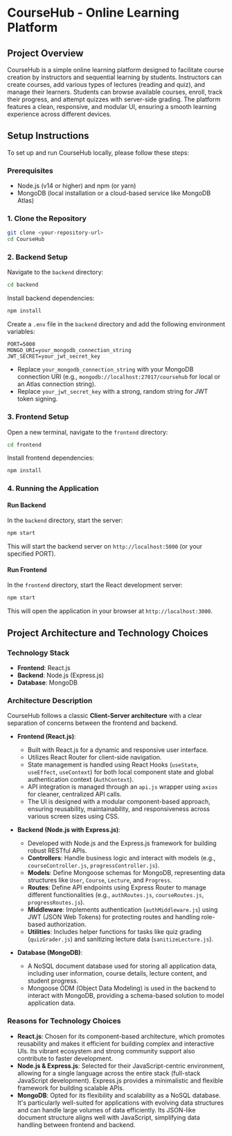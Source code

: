 # CourseHub - Online Learning Platform

## Project Overview
CourseHub is a simple online learning platform designed to facilitate course creation by instructors and sequential learning by students. Instructors can create courses, add various types of lectures (reading and quiz), and manage their learners. Students can browse available courses, enroll, track their progress, and attempt quizzes with server-side grading. The platform features a clean, responsive, and modular UI, ensuring a smooth learning experience across different devices.

## Setup Instructions
To set up and run CourseHub locally, please follow these steps:

### Prerequisites
- Node.js (v14 or higher) and npm (or yarn)
- MongoDB (local installation or a cloud-based service like MongoDB Atlas)

### 1. Clone the Repository
```bash
git clone <your-repository-url>
cd CourseHub
```

### 2. Backend Setup
Navigate to the `backend` directory:
```bash
cd backend
```

Install backend dependencies:
```bash
npm install
```

Create a `.env` file in the `backend` directory and add the following environment variables:
```
PORT=5000
MONGO_URI=your_mongodb_connection_string
JWT_SECRET=your_jwt_secret_key
```
- Replace `your_mongodb_connection_string` with your MongoDB connection URI (e.g., `mongodb://localhost:27017/coursehub` for local or an Atlas connection string).
- Replace `your_jwt_secret_key` with a strong, random string for JWT token signing.

### 3. Frontend Setup
Open a new terminal, navigate to the `frontend` directory:
```bash
cd frontend
```

Install frontend dependencies:
```bash
npm install
```

### 4. Running the Application

#### Run Backend
In the `backend` directory, start the server:
```bash
npm start
```
This will start the backend server on `http://localhost:5000` (or your specified PORT).

#### Run Frontend
In the `frontend` directory, start the React development server:
```bash
npm start
```
This will open the application in your browser at `http://localhost:3000`.

## Project Architecture and Technology Choices

### Technology Stack
- **Frontend**: React.js
- **Backend**: Node.js (Express.js)
- **Database**: MongoDB

### Architecture Description
CourseHub follows a classic **Client-Server architecture** with a clear separation of concerns between the frontend and backend.

-   **Frontend (React.js)**:
    -   Built with React.js for a dynamic and responsive user interface.
    -   Utilizes React Router for client-side navigation.
    -   State management is handled using React Hooks (`useState`, `useEffect`, `useContext`) for both local component state and global authentication context (`AuthContext`).
    -   API integration is managed through an `api.js` wrapper using `axios` for cleaner, centralized API calls.
    -   The UI is designed with a modular component-based approach, ensuring reusability, maintainability, and responsiveness across various screen sizes using CSS.

-   **Backend (Node.js with Express.js)**:
    -   Developed with Node.js and the Express.js framework for building robust RESTful APIs.
    -   **Controllers**: Handle business logic and interact with models (e.g., `courseController.js`, `progressController.js`).
    -   **Models**: Define Mongoose schemas for MongoDB, representing data structures like `User`, `Course`, `Lecture`, and `Progress`.
    -   **Routes**: Define API endpoints using Express Router to manage different functionalities (e.g., `authRoutes.js`, `courseRoutes.js`, `progressRoutes.js`).
    -   **Middleware**: Implements authentication (`authMiddleware.js`) using JWT (JSON Web Tokens) for protecting routes and handling role-based authorization.
    -   **Utilities**: Includes helper functions for tasks like quiz grading (`quizGrader.js`) and sanitizing lecture data (`sanitizeLecture.js`).

-   **Database (MongoDB)**:
    -   A NoSQL document database used for storing all application data, including user information, course details, lecture content, and student progress.
    -   Mongoose ODM (Object Data Modeling) is used in the backend to interact with MongoDB, providing a schema-based solution to model application data.

### Reasons for Technology Choices
-   **React.js**: Chosen for its component-based architecture, which promotes reusability and makes it efficient for building complex and interactive UIs. Its vibrant ecosystem and strong community support also contribute to faster development.
-   **Node.js & Express.js**: Selected for their JavaScript-centric environment, allowing for a single language across the entire stack (full-stack JavaScript development). Express.js provides a minimalistic and flexible framework for building scalable APIs.
-   **MongoDB**: Opted for its flexibility and scalability as a NoSQL database. It's particularly well-suited for applications with evolving data structures and can handle large volumes of data efficiently. Its JSON-like document structure aligns well with JavaScript, simplifying data handling between frontend and backend.
